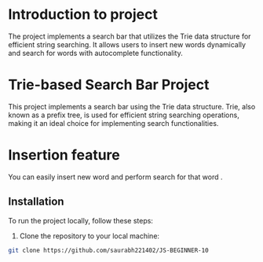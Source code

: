 <h1>Introduction to project </h1>
The project implements a search bar that utilizes the Trie data structure for efficient string searching. It allows users to insert new words dynamically and search for words with autocomplete functionality.

# Trie-based Search Bar Project

This project implements a search bar using the Trie data structure. Trie, also known as a prefix tree, is used for efficient string searching operations, making it an ideal choice for implementing search functionalities.

# Insertion feature

You can easily insert new word and perform search for that word .

## Installation

To run the project locally, follow these steps:

1. Clone the repository to your local machine:

```bash
git clone https://github.com/saurabh221402/JS-BEGINNER-10

